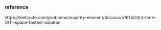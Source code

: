 <h3>​reference</h3>
https://leetcode.com/problems/majority-element/discuss/51613/O(n)-time-O(1)-space-fastest-solution
